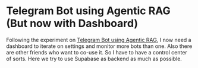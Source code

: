 # Telegram Bot using Agentic RAG (But now with Dashboard)

Following the experiment on [Telegram Bot using Agentic RAG](https://github.com/0xhatsume/agentic-tg-rag), 
I now need a dashboard to iterate on settings and monitor more bots than one. Also there are other friends who want to co-use it. 
So I have to have a control center of sorts.
Here we try to use Supabase as backend as much as possible.

